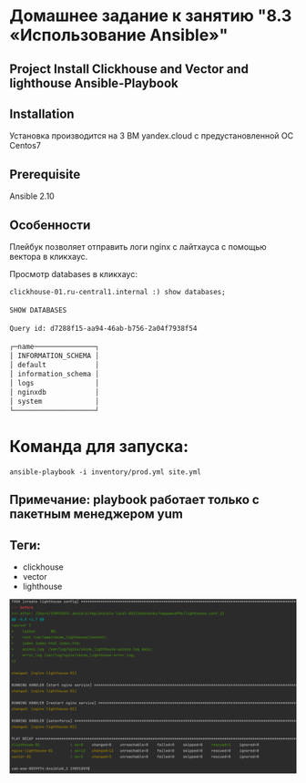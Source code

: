 # Домашнее задание к занятию "8.3 «Использование Ansible»"

## Project Install Clickhouse and Veсtor and lighthouse Ansible-Playbook

## Installation
Установка производится на 3 ВМ yandex.cloud с предустановленной ОС Centos7

## Prerequisite
Ansible 2.10

## Особенности
Плейбук позволяет отправить логи nginx c лайтхауса с помощью вектора в кликхаус.  

Просмотр databases в кликхаус:  
```
clickhouse-01.ru-central1.internal :) show databases;

SHOW DATABASES

Query id: d7288f15-aa94-46ab-b756-2a04f7938f54

┌─name───────────────┐
│ INFORMATION_SCHEMA │
│ default            │
│ information_schema │
│ logs               │
│ nginxdb            │
│ system             │
└────────────────────┘

```
# Команда для запуска:  
```
ansible-playbook -i inventory/prod.yml site.yml
```

## Примечание: playbook работает только с пакетным менеджером yum  

## Теги:  
- clickhouse  
- vector  
- lighthouse


![img.png](img.png)